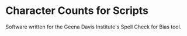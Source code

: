 # Character Counts for Scripts

Software written for the Geena Davis Institute's Spell Check for Bias tool.
